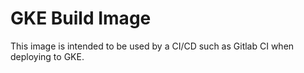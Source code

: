# GKE Build Image

This image is intended to be used by a CI/CD such as Gitlab CI when deploying to GKE.
